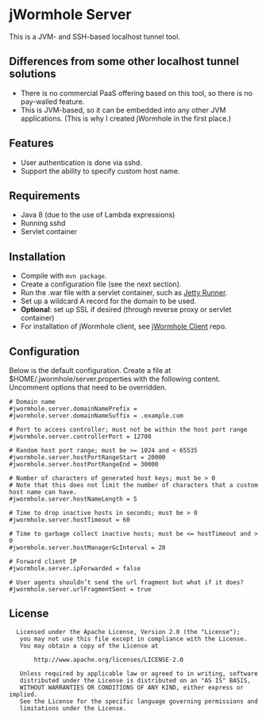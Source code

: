 # jWormhole Server

This is a JVM- and SSH-based localhost tunnel tool.


## Differences from some other localhost tunnel solutions

* There is no commercial PaaS offering based on this tool, so there is no pay-walled feature.
* This is JVM-based, so it can be embedded into any other JVM applications. (This is why I created
  jWormhole in the first place.)


## Features

* User authentication is done via sshd.
* Support the ability to specify custom host name.


## Requirements

* Java 8 (due to the use of Lambda expressions)
* Running sshd
* Servlet container


## Installation

* Compile with `mvn package`.
* Create a configuration file (see the next section).
* Run the .war file with a servlet container, such as
  [Jetty Runner](http://wiki.eclipse.org/Jetty/Howto/Using_Jetty_Runner).
* Set up a wildcard A record for the domain to be used.
* **Optional**: set up SSL if desired (through reverse proxy or servlet container)
* For installation of jWormhole client, see
  [jWormhole Client](https://github.com/vvasabi/jwormhole-client) repo.


## Configuration

Below is the default configuration. Create a file at $HOME/.jwormhole/server.properties with the
following content. Uncomment options that need to be overridden.

```
# Domain name
#jwormhole.server.domainNamePrefix =
#jwormhole.server.domainNameSuffix = .example.com

# Port to access controller; must not be within the host port range
#jwormhole.server.controllerPort = 12700

# Random host port range; must be >= 1024 and < 65535
#jwormhole.server.hostPortRangeStart = 20000
#jwormhole.server.hostPortRangeEnd = 30000

# Number of characters of generated host keys; must be > 0
# Note that this does not limit the number of characters that a custom host name can have.
#jwormhole.server.hostNameLength = 5

# Time to drop inactive hosts in seconds; must be > 0
#jwormhole.server.hostTimeout = 60

# Time to garbage collect inactive hosts; must be <= hostTimeout and > 0
#jwormhole.server.hostManagerGcInterval = 20

# Forward client IP
#jwormhole.server.ipForwarded = false

# User agents shouldn’t send the url fragment but what if it does?
#jwormhole.server.urlFragmentSent = true
```


## License

```
  Licensed under the Apache License, Version 2.0 (the "License");
   you may not use this file except in compliance with the License.
   You may obtain a copy of the License at

       http://www.apache.org/licenses/LICENSE-2.0

   Unless required by applicable law or agreed to in writing, software
   distributed under the License is distributed on an "AS IS" BASIS,
   WITHOUT WARRANTIES OR CONDITIONS OF ANY KIND, either express or implied.
   See the License for the specific language governing permissions and
   limitations under the License.
```
